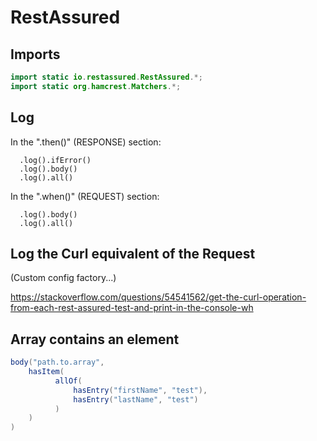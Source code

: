 # RestAssured


## Imports
```java
import static io.restassured.RestAssured.*;
import static org.hamcrest.Matchers.*;
```

## Log

   In the ".then()" (RESPONSE) section:

      .log().ifError()
      .log().body()
      .log().all()
      
   In the ".when()" (REQUEST) section:
   
      .log().body()
      .log().all()

## Log the Curl equivalent of the Request

   (Custom config factory...)

   https://stackoverflow.com/questions/54541562/get-the-curl-operation-from-each-rest-assured-test-and-print-in-the-console-wh
   
## Array contains an element
```java
body("path.to.array",
    hasItem(
          allOf(
              hasEntry("firstName", "test"),
              hasEntry("lastName", "test")
          )
    )
)
```